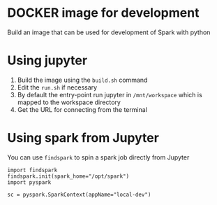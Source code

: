 # DOCKER image for development

Build an image that can be used for development of Spark with python

# Using jupyter

1. Build the image using the `build.sh` command
2. Edit the `run.sh` if necessary
3. By default the entry-point run jupyter in `/mnt/workspace` which is mapped to the workspace directory
4. Get the URL for connecting from the terminal

# Using spark from Jupyter

You can use `findspark` to spin a spark job directly from Jupyter

```
import findspark
findspark.init(spark_home="/opt/spark")
import pyspark

sc = pyspark.SparkContext(appName="local-dev")
```
